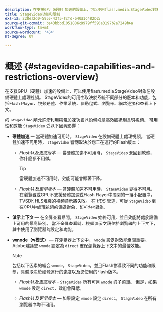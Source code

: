 ```yaml
---
description: 在支援GPU（硬體）加速的設備上，可以使用flash.media.StageVideo對象在設備硬體上處理視頻。 StageVideo的可用性取決於系統不同部分的版本和功能，包括Flash Player、視頻硬體、作業系統、驅動程式、瀏覽器、網路連接和查看上下文。
title: StageVideo功能和限制
exl-id: 228ea2d0-5950-43f5-8cfd-640d1c482b05
source-git-commit: be43bbbd1051886c8979ff590a3197b2a7249b6a
workflow-type: tm+mt
source-wordcount: '404'
ht-degree: 0%

---
```


# 概述 {#stagevideo-capabilities-and-restrictions-overview}

在支援GPU（硬體）加速的設備上，可以使用flash.media.StageVideo對象在設備硬體上處理視頻。 StageVideo的可用性取決於系統不同部分的版本和功能，包括Flash Player、視頻硬體、作業系統、驅動程式、瀏覽器、網路連接和查看上下文。

的 `StageVideo` 類允許您利用硬體加速功能以設備的最高效能級別呈現視頻。 可用性和效能 `StageVideo` 受以下因素影響：

* **硬體加速**  — 當硬體加速可用時， `StageVideo` 在設備硬體上處理視頻。 當硬體加速不可用時， `StageVideo` 響應取決於您正在運行的Flash版本：

   * *Flash15及更高版本*  — 當硬體加速不可用時， `StageVideo` 退回到軟體，你什麼都不用做。

      >[!TIP]
      >
      >當硬體加速不可用時，效能可能會顯著下降。

   * *Flash14及更早版本*  — 當硬體加速不可用時， `StageVideo` 變得不可用。 在瀏覽器或GPU不支援硬體加速或Flash Player中關閉的一組小配置中，TVSDK HLS堆棧的視頻顯示將失敗。 在 *HDS* 管道，可從 `StageVideo` 到在CPU中處理視頻的備選對象，如Video對象。

* **演示上下文**  — 在全屏查看期間， `StageVideo` 始終可用，並且效能將處於設備上可用的最高級別。 當不全屏查看時，視頻演示文稿位於瀏覽器的上下文下，其中使用了瀏覽器的設定和功能。

* **wmode（w模式）**  — 在瀏覽器上下文中， `wmode` 設定對效能至關重要。 Adobe建議您 `wmode` 設定為 `direct` 確保瀏覽器上下文中的最佳效能。

   >[!NOTE]
   >
   >包括以下因素的組合 `wmode`。 `StageVideo`，並且Flash會導致不同的功能和限制，具體取決於硬體運行的速度以及您使用的Flash版本。

   * *Flash15及更高版本* - `StageVideo` 所有可用 `wmode` 的子菜單。 但是，如果 `wmode` 設定 `direct`，效能會降低。

   * *Flash14及更早版本*  — 如果設定 `wmode` 設定 `direct`。 `StageVideo` 在所有瀏覽器中均不可用。

